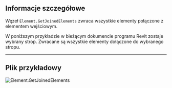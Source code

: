 ## Informacje szczegółowe
Węzeł `Element.GetJoinedElements` zwraca wszystkie elementy połączone z elementem wejściowym.

W poniższym przykładzie w bieżącym dokumencie programu Revit zostaje wybrany strop. Zwracane są wszystkie elementy dołączone do wybranego stropu.
___
## Plik przykładowy

![Element.GetJoinedElements](./Revit.Elements.Element.GetJoinedElements_img.jpg)
